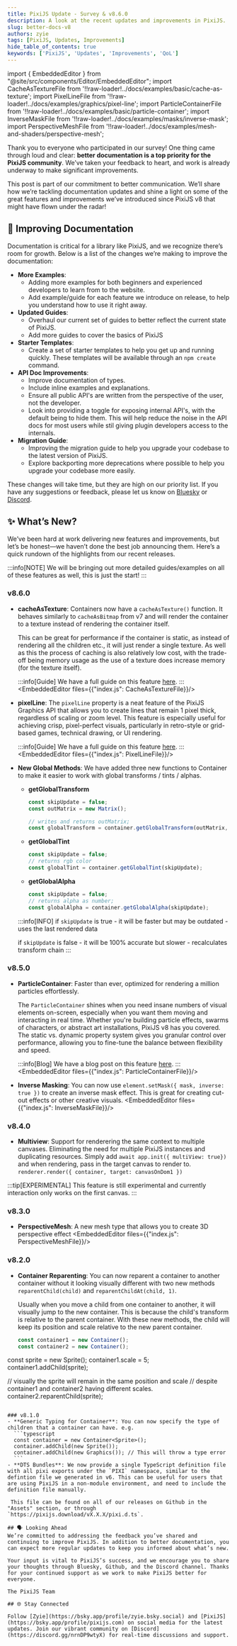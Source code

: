 ```yaml
---
title: PixiJS Update - Survey & v8.6.0
description: A look at the recent updates and improvements in PixiJS.
slug: better-docs-v8
authors: zyie
tags: [PixiJS, Updates, Improvements]
hide_table_of_contents: true
keywords: ['PixiJS', 'Updates', 'Improvements', 'QoL']
---
```


import { EmbeddedEditor } from "@site/src/components/Editor/EmbeddedEditor";
import CacheAsTextureFile from '!!raw-loader!../docs/examples/basic/cache-as-texture';
import PixelLineFile from '!!raw-loader!../docs/examples/graphics/pixel-line';
import ParticleContainerFile from '!!raw-loader!../docs/examples/basic/particle-container';
import InverseMaskFile from '!!raw-loader!../docs/examples/masks/inverse-mask';
import PerspectiveMeshFile from '!!raw-loader!../docs/examples/mesh-and-shaders/perspective-mesh';

Thank you to everyone who participated in our survey! One thing came through loud and clear: **better documentation is a top priority for the PixiJS community**. We’ve taken your feedback to heart, and work is already underway to make significant improvements.

This post is part of our commitment to better communication. We’ll share how we’re tackling documentation updates and shine a light on some of the great features and improvements we’ve introduced since PixiJS v8 that might have flown under the radar!

<!--truncate-->

## 📖 Improving Documentation

Documentation is critical for a library like PixiJS, and we recognize there’s room for growth. Below is a list of the changes we’re making to improve the documentation:

- **More Examples**:
  - Adding more examples for both beginners and experienced developers to learn from to the website.
  - Add example/guide for each feature we introduce on release, to help you understand how to use it right away.
- **Updated Guides**:
  - Overhaul our current set of guides to better reflect the current state of PixiJS.
  - Add more guides to cover the basics of PixiJS
- **Starter Templates**:
  - Create a set of starter templates to help you get up and running quickly. These templates will be available through an `npm create` command.
- **API Doc Improvements**:
  - Improve documentation of types.
  - Include inline examples and explanations.
  - Ensure all public API's are written from the perspective of the user, not the developer.
  - Look into providing a toggle for exposing internal API's, with the default being to hide them. This will help reduce the noise in the API docs for most users while stil giving plugin developers access to the internals.
- **Migration Guide**:
  - Improving the migration guide to help you upgrade your codebase to the latest version of PixiJS.
  - Explore backporting more deprecations where possible to help you upgrade your codebase more easily.

These changes will take time, but they are high on our priority list. If you have any suggestions or feedback, please let us know on [Bluesky](https://bsky.app/profile/pixijs.com) or [Discord](https://discord.gg/nrnDP9wtyX).

## ✨ What’s New?

We’ve been hard at work delivering new features and improvements, but let’s be honest—we haven’t done the best job announcing them. Here’s a quick rundown of the highlights from our recent releases.

:::info[NOTE]
We will be bringing out more detailed guides/examples on all of these features as well, this is just the start!
:::

### v8.6.0

- **cacheAsTexture**: Containers now have a `cacheAsTexture()` function. It behaves similarly to `cacheAsBitmap` from v7 and will render the container to a texture instead of rendering the container itself.

  This can be great for performance if the container is static, as instead of rendering all the children etc., it will just render a single texture.
  As well as this the process of caching is also relatively low cost, with the trade-off being memory usage as the use of a texture does increase memory (for the texture itself).

  :::info[Guide]
  We have a full guide on this feature [here](/8.x/guides/components/scene-objects/container/cache-as-texture).
  :::
  <EmbeddedEditor files={{"index.js": CacheAsTextureFile}}/>

- **pixelLine**: The `pixelLine` property is a neat feature of the PixiJS Graphics API that allows you to create lines that remain 1 pixel thick, regardless of scaling or zoom level. This feature is especially useful for achieving crisp, pixel-perfect visuals, particularly in retro-style or grid-based games, technical drawing, or UI rendering.

  :::info[Guide]
  We have a full guide on this feature [here](/8.x/guides/components/scene-objects/graphics/graphics-pixel-line).
  :::
  <EmbeddedEditor files={{"index.js": PixelLineFile}}/>

- **New Global Methods**: We have added three new functions to Container to make it easier to work with global transforms / tints / alphas.

  - **getGlobalTransform**

    ```ts
    const skipUpdate = false;
    const outMatrix = new Matrix();

    // writes and returns outMatrix;
    const globalTransform = container.getGlobalTransform(outMatrix, skipUpdate);
    ```

  - **getGlobalTint**
    ```ts
    const skipUpdate = false;
    // returns rgb color
    const globalTint = container.getGlobalTint(skipUpdate);
    ```
  - **getGlobalAlpha**
    ```ts
    const skipUpdate = false;
    // returns alpha as number;
    const globalAlpha = container.getGlobalAlpha(skipUpdate);
    ```

  :::info[INFO]
  if `skipUpdate` is true - it will be faster but may be outdated - uses the last rendered data

  if `skipUpdate` is false - it will be 100% accurate but slower - recalculates transform chain
  :::

### v8.5.0

- **ParticleContainer**: Faster than ever, optimized for rendering a million particles effortlessly.

  The `ParticleContainer` shines when you need insane numbers of visual elements on-screen, especially when you want them moving and interacting in real time. Whether you're building particle effects, swarms of characters, or abstract art installations, PixiJS v8 has you covered. The static vs. dynamic property system gives you granular control over performance, allowing you to fine-tune the balance between flexibility and speed.

  :::info[Blog]
  We have a blog post on this feature [here](/blog/particlecontainer-v8).
  :::
  <EmbeddedEditor files={{"index.js": ParticleContainerFile}}/>

- **Inverse Masking**:
  You can now use `element.setMask({ mask, inverse: true })` to create an inverse mask effect. This is great for creating cut-out effects or other creative visuals.
  <EmbeddedEditor files={{"index.js": InverseMaskFile}}/>

### v8.4.0

- **Multiview**: Support for renderering the same context to multiple canvases. Eliminating the need for multiple PixiJS instances and duplicating resources.
  Simply add `await app.init({ multiView: true})` and when rendering, pass in the target canvas to render to. `renderer.render({ container, target: canvasOnDom1 })`

:::tip[EXPERIMENTAL]
This feature is still experimental and currently interaction only works on the first canvas.
:::

### v8.3.0

- **PerspectiveMesh**: A new mesh type that allows you to create 3D perspective effect
  <EmbeddedEditor files={{"index.js": PerspectiveMeshFile}}/>

### v8.2.0

- **Container Reparenting**: You can now reparent a container to another container without it looking visually different with two new methods `reparentChild(child)` and `reparentChildAt(child, 1)`.

  Usually when you move a child from one container to another, it will visually jump to the new container. This is because the child's transform is relative to the parent container. With these new methods, the child will keep its position and scale relative to the new parent container.

  ```ts
  const container1 = new Container();
  const container2 = new Container();
  ```

const sprite = new Sprite();
container1.scale = 5;
container1.addChild(sprite);

// visually the sprite will remain in the same position and scale
// despite container1 and container2 having different scales.
container2.reparentChild(sprite);

````

### v8.1.0
- **Generic Typing for Container**: You can now specify the type of children that a container can have. e.g.
  ```typescript
  const container = new Container<Sprite>();
  container.addChild(new Sprite());
  container.addChild(new Graphics()); // This will throw a type error
  ```
- **DTS Bundles**: We now provide a single TypeScript definition file with all pixi exports under the `PIXI` namespace, similar to the defintion file we generated in v6. This can be useful for users that are using PixiJS in a non-module environment, and need to include the definition file manually.

 This file can be found on all of our releases on Github in the "Assets" section, or through `https://pixijs.download/vX.X.X/pixi.d.ts`.

## 🗣️ Looking Ahead
We’re committed to addressing the feedback you’ve shared and continuing to improve PixiJS. In addition to better documentation, you can expect more regular updates to keep you informed about what’s new.

Your input is vital to PixiJS’s success, and we encourage you to share your thoughts through Bluesky, Github, and the Discord channel. Thanks for your continued support as we work to make PixiJS better for everyone.

The PixiJS Team

## 🌐 Stay Connected

Follow [Zyie](https://bsky.app/profile/zyie.bsky.social) and [PixiJS](https://bsky.app/profile/pixijs.com) on social media for the latest updates. Join our vibrant community on [Discord](https://discord.gg/nrnDP9wtyX) for real-time discussions and support.
````
